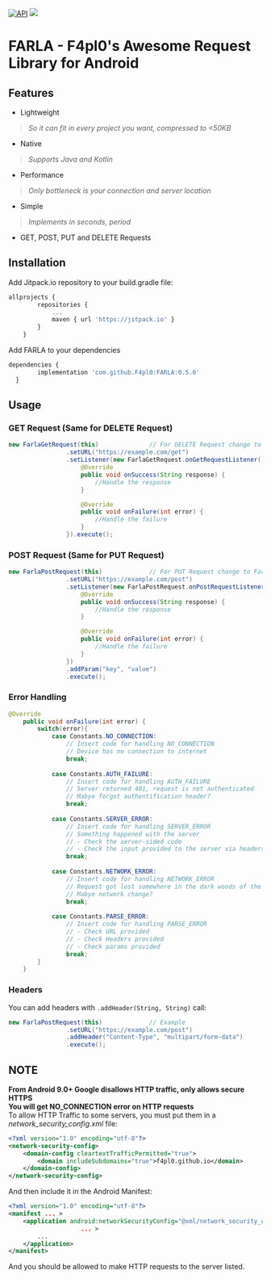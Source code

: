 [![API](https://img.shields.io/badge/API-19%2B-brightgreen.svg?style=flat)](https://android-arsenal.com/api?level=19)
[![](https://jitpack.io/v/F4pl0/FARLA.svg)](https://jitpack.io/#F4pl0/FARLA)
# FARLA - F4pl0's Awesome Request Library for Android

## Features
* Lightweight
> *So it can fit in every project you want, compressed to <50KB*
* Native
> *Supports Java and Kotlin*
* Performance
> *Only bottleneck is your connection and server location*
* Simple
> *Implements in seconds, period*
* GET, POST, PUT and DELETE Requests

## Installation

Add Jitpack.io repository to your build.gradle file:
```javascript
allprojects {
		repositories {
			...
			maven { url 'https://jitpack.io' }
		}
	}
```

Add FARLA to your dependencies

```javascript
dependencies {
        implementation 'com.github.F4pl0:FARLA:0.5.0'
  }
```

## Usage

### GET Request (Same for DELETE Request)
```java
new FarlaGetRequest(this)              // For DELETE Request change to FarlaDeleteRequest
                .setURL("https://example.com/get")
                .setListener(new FarlaGetRequest.onGetRequestListener() {
                    @Override
                    public void onSuccess(String response) {
                        //Handle the response
                    }

                    @Override
                    public void onFailure(int error) {
                        //Handle the failure
                    }
                }).execute();
```

### POST Request (Same for PUT Request)
```java
new FarlaPostRequest(this)             // For PUT Request change to FarlaPutRequest
                .setURL("https://example.com/post")
                .setListener(new FarlaPostRequest.onPostRequestListener() {
                    @Override
                    public void onSuccess(String response) {
                        //Handle the response
                    }

                    @Override
                    public void onFailure(int error) {
                        //Handle the failure
                    }
                })
                .addParam("key", "value")
                .execute();
```
### Error Handling
```java
@Override
	public void onFailure(int error) {
		switch(error){
			case Constants.NO_CONNECTION:
				// Insert code for handling NO_CONNECTION
				// Device has no connection to internet
				break;
			
			case Constants.AUTH_FAILURE:
				// Insert code for handling AUTH_FAILURE
				// Server returned 401, request is not authenticated
				// Mabye forgot authentification header?
				break;
				
			case Constants.SERVER_ERROR:
				// Insert code for handling SERVER_ERROR
				// Something happened with the server
				// - Check the server-sided code
				// - Check the input provided to the server via headers or params
				break;
			
			case Constants.NETWORK_ERROR:
				// Insert code for handling NETWORK_ERROR
				// Request got lost somewhere in the dark woods of the internet
				// Mabye network change?
				break;
			
			case Constants.PARSE_ERROR:
				// Insert code for handling PARSE_ERROR
				// - Check URL provided
				// - Check Headers provided
				// - Check params provided
				break;
		}
	}
```

### Headers
You can add headers with `.addHeader(String, String)` call:
```java
new FarlaPostRequest(this)             // Example
                .setURL("https://example.com/post")
                .addHeader("Content-Type", "multipart/form-data")
                .execute();
```

## NOTE
**From Android 9.0+ Google disallows HTTP traffic, only allows secure HTTPS**  
**You will get NO_CONNECTION error on HTTP requests**  
To allow HTTP Traffic to some servers, you must put them in a *network_security_config.xml* file:
```xml
<?xml version="1.0" encoding="utf-8"?>
<network-security-config>
    <domain-config cleartextTrafficPermitted="true">
        <domain includeSubdomains="true">f4pl0.github.io</domain>
    </domain-config>
</network-security-config>
```
And then include it in the Android Manifest:
```xml
<?xml version="1.0" encoding="utf-8"?>
<manifest ... >
    <application android:networkSecurityConfig="@xml/network_security_config"
                    ... >
        ...
    </application>
</manifest>
```
And you should be allowed to make HTTP requests to the server listed.

